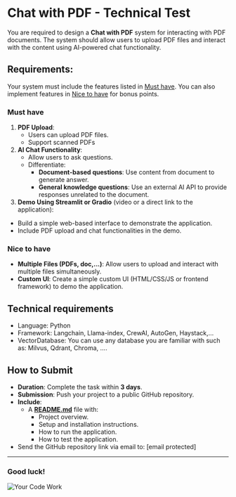 # **Chat with PDF - Technical Test**

You are required to design a **Chat with PDF** system for interacting with PDF documents. The system should allow users to upload PDF files and interact with the content using AI-powered chat functionality.

## Requirements:

Your system must include the features listed in [Must have](#must-have). You can also implement features in [Nice to have](#nice-to-have) for bonus points.

### **Must have**

1. **PDF Upload**:
   - Users can upload PDF files.
   - Support scanned PDFs
2. **AI Chat Functionality**:
   - Allow users to ask questions.
   - Differentiate:
      - **Document-based questions**: Use content from document to generate answer.
      - **General knowledge questions**: Use an external AI API to provide responses unrelated to the document.
3. **Demo Using Streamlit or Gradio** (video or a direct link to the application):
- Build a simple web-based interface to demonstrate the application.
- Include PDF upload and chat functionalities in the demo.

### **Nice to have**

- **Multiple Files (PDFs, doc,...)**: Allow users to upload and interact with multiple files simultaneously.
- **Custom UI**: Create a simple custom UI (HTML/CSS/JS or frontend framework) to demo the application.

## Technical requirements

- Language: Python
- Framework: Langchain, Llama-index, CrewAI, AutoGen, Haystack,…
- VectorDatabase: You can use any database you are familiar with such as: Milvus, Qdrant, Chroma, ….

## **How to Submit**

- **Duration**: Complete the task within **3 days**.
- **Submission**: Push your project to a public GitHub repository.
- **Include**:
   - A [**README.md**](http://README.md) file with:
      - Project overview.
      - Setup and installation instructions.
      - How to run the application.
      - How to test the application.
- Send the GitHub repository link via email to: [email protected]

---

### **Good luck!**
![Your Code Work](/assets/meme.png)

